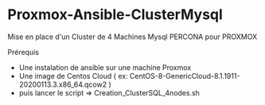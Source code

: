# Proxmox-Ansible-ClusterMysql

Mise en place d'un Cluster de 4 Machines Mysql PERCONA pour PROXMOX 

Prérequis 
  - Une instalation de ansible sur une machine Proxmox 
  - Une image de Centos Cloud ( ex: CentOS-8-GenericCloud-8.1.1911-20200113.3.x86_64.qcow2 )
  - puis lancer le script => Creation_ClusterSQL_4nodes.sh
  
 
